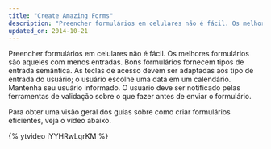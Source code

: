 ```yaml
---
title: "Create Amazing Forms"
description: "Preencher formulários em celulares não é fácil. Os melhores formulários são aqueles com menos entradas."
updated_on: 2014-10-21
---
```


<p class="intro">
  Preencher formulários em celulares não é fácil. Os melhores formulários são aqueles com menos entradas. Bons formulários fornecem tipos de entrada semântica. As teclas de acesso devem ser adaptadas aos tipo de entrada do usuário; o usuário escolhe uma data em um calendário. Mantenha seu usuário informado. O usuário deve ser notificado pelas ferramentas de validação sobre o que fazer antes de enviar o formulário.
</p>

Para obter uma visão geral dos guias sobre como criar formulários eficientes, veja o vídeo abaixo.

{% ytvideo iYYHRwLqrKM %}

